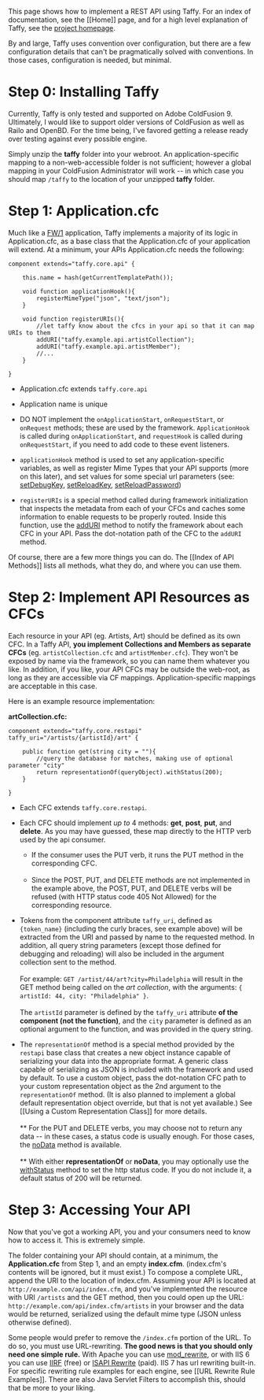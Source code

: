 This page shows how to implement a REST API using Taffy. For an index of documentation, see the [[Home]] page, and for a high level explanation of Taffy, see the [project homepage](http://atuttle.github.com/Taffy/).

By and large, Taffy uses convention over configuration, but there are a few configuration details that can't be pragmatically solved with conventions. In those cases, configuration is needed, but minimal.

# Step 0: Installing Taffy

Currently, Taffy is only tested and supported on Adobe ColdFusion 9. Ultimately, I would like to support older versions of ColdFusion as well as Railo and OpenBD. For the time being, I've favored getting a release ready over testing against every possible engine.

Simply unzip the **taffy** folder into your webroot. An application-specific mapping to a non-web-accessible folder is not sufficient; however a global mapping in your ColdFusion Administrator will work -- in which case you should map `/taffy` to the location of your unzipped **taffy** folder.

# Step 1: Application.cfc

Much like a [FW/1](http://fw1.riaforge.org/) application, Taffy implements a majority of its logic in Application.cfc, as a base class that the Application.cfc of your application will extend. At a minimum, your APIs Application.cfc needs the following:

```cfs
component extends="taffy.core.api" {

	this.name = hash(getCurrentTemplatePath());

	void function applicationHook(){
		registerMimeType("json", "text/json");
	}

	void function registerURIs(){
		//let taffy know about the cfcs in your api so that it can map URIs to them
		addURI("taffy.example.api.artistCollection");
		addURI("taffy.example.api.artistMember");
		//...
	}

}
```

* Application.cfc extends `taffy.core.api`

* Application name is unique

* DO NOT implement the `onApplicationStart`, `onRequestStart`, or `onRequest` methods; these are used by the framework. `ApplicationHook` is called during `onApplicationStart`, and `requestHook` is called during `onRequestStart`, if you need to add code to these event listeners.

* `applicationHook` method is used to set any application-specific variables, as well as register Mime Types that your API supports (more on this later), and set values for some special url parameters (see: [setDebugKey](http://wiki.github.com/atuttle/Taffy/index-of-api-methods#setDebugKey), [setReloadKey](http://wiki.github.com/atuttle/Taffy/index-of-api-methods#setReloadKey), [setReloadPassword](http://wiki.github.com/atuttle/Taffy/index-of-api-methods#setReloadPassword))

* `registerURIs` is a special method called during framework initialization that inspects the metadata from each of your CFCs and caches some information to enable requests to be properly routed. Inside this function, use the [addURI](http://wiki.github.com/atuttle/Taffy/index-of-api-methods#addURI) method to notify the framework about each CFC in your API. Pass the dot-notation path of the CFC to the `addURI` method.

Of course, there are a few more things you can do. The [[Index of API Methods]] lists all methods, what they do, and where you can use them.

# Step 2: Implement API Resources as CFCs

Each resource in your API (eg. Artists, Art) should be defined as its own CFC. In a Taffy API, **you implement Collections and Members as separate CFCs** (eg. `artistCollection.cfc` and `artistMember.cfc`). They won't be exposed by name via the framework, so you can name them whatever you like. In addition, if you like, your API CFCs may be outside the web-root, as long as they are accessible via CF mappings. Application-specific mappings are acceptable in this case.

Here is an example resource implementation:

**artCollection.cfc:**

```cfs
component extends="taffy.core.restapi" taffy_uri="/artists/{artistId}/art" {

	public function get(string city = ""){
		//query the database for matches, making use of optional parameter "city"
		return representationOf(queryObject).withStatus(200);
	}

}
```

* Each CFC extends `taffy.core.restapi`.

* Each CFC should implement _up to_ 4 methods: **get**, **post**, **put**, and **delete**. As you may have guessed, these map directly to the HTTP verb used by the api consumer.<br/>
  * If the consumer uses the PUT verb, it runs the PUT method in the corresponding CFC. <br/><br/>
  * Since the POST, PUT, and DELETE methods are not implemented in the example above, the POST, PUT, and DELETE verbs will be refused (with HTTP status code 405 Not Allowed) for the corresponding resource.

* Tokens from the component attribute `taffy_uri`, defined as `{token_name}` (including the curly braces, see example above) will be extracted from the URI and passed by name to the requested method. In addition, all query string parameters (except those defined for debugging and reloading) will also be included in the argument collection sent to the method. <br/><br/>For example: `GET /artist/44/art?city=Philadelphia` will result in the GET method being called on the _art collection_, with the arguments: `{ artistId: 44, city: "Philadelphia" }`.<br/><br/>The `artistId` parameter is defined by the `taffy_uri` attribute **of the component (not the function)**, and the `city` parameter is defined as an optional argument to the function, and was provided in the query string.

* The `representationOf` method is a special method provided by the `restapi` base class that creates a new object instance capable of serializing your data into the appropriate format. A generic class capable of serializing as JSON is included with the framework and used by default. To use a custom object, pass the dot-notation CFC path to your custom representation object as the 2nd argument to the `representationOf` method. (It is also planned to implement a global default representation object override, but that is not yet available.) See [[Using a Custom Representation Class]] for more details.<br/><br/>
  ** For the PUT and DELETE verbs, you may choose not to return any data -- in these cases, a status code is usually enough. For those cases, the [noData](http://wiki.github.com/atuttle/Taffy/index-of-api-methods#noData) method is available.<br/><br/>
  ** With either **representationOf** or **noData**, you may optionally use the [withStatus](http://wiki.github.com/atuttle/Taffy/index-of-api-methods#withStatus) method to set the http status code. If you do not include it, a default status of 200 will be returned.

# Step 3: Accessing Your API

Now that you've got a working API, you and your consumers need to know how to access it. This is extremely simple.

The folder containing your API should contain, at a minimum, the **Application.cfc** from Step 1, and an empty **index.cfm**. (index.cfm's contents will be ignored, but it must exist.) To compose a complete URL, append the URI to the location of index.cfm. Assuming your API is located at `http://example.com/api/index.cfm`, and you've implemented the resource with URI `/artists` and the GET method, then you could open up the URL: `http://example.com/api/index.cfm/artists` in your browser and the data would be returned, serialized using the default mime type (JSON unless otherwise defined).

Some people would prefer to remove the `/index.cfm` portion of the URL. To do so, you must use URL-rewriting. **The good news is that you should only need one simple rule.** With Apache you can use [mod_rewrite](http://httpd.apache.org/docs/2.2/mod/mod_rewrite.html), or with IIS 6 you can use [IIRF](http://iirf.codeplex.com/) (free) or [ISAPI Rewrite](http://www.isapirewrite.com/) (paid). IIS 7 has url rewriting built-in. For specific rewriting rule examples for each engine, see [[URL Rewrite Rule Examples]]. There are also Java Servlet Filters to accomplish this, should that be more to your liking.